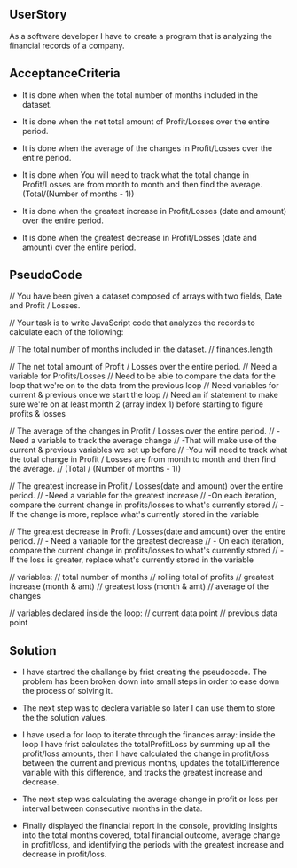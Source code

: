 ## UserStory

As a software developer I have to create a program that is analyzing the financial records of a company.

## AcceptanceCriteria

- It is done when when the total number of months included in the dataset.

- It is done when the net total amount of Profit/Losses over the entire period.

- It is done when the average of the changes in Profit/Losses over the entire period.

- It is done when You will need to track what the total change in Profit/Losses are from month to month and then find the average. (Total/(Number of months - 1))

- It is done when the greatest increase in Profit/Losses (date and amount) over the entire period.

- It is done when the greatest decrease in Profit/Losses (date and amount) over the entire period.

## PseudoCode

// You have been given a dataset composed of arrays with two fields, Date and Profit / Losses.

// Your task is to write JavaScript code that analyzes the records to calculate each of the following:

// The total number of months included in the dataset.
// finances.length

// The net total amount of Profit / Losses over the entire period.
// Need a variable for Profits/Losses
// Need to be able to compare the data for the loop that we're on to the data from the previous loop
// Need variables for current & previous once we start the loop
// Need an if statement to make sure we're on at least month 2 (array index 1) before starting to figure profits & losses

// The average of the changes in Profit / Losses over the entire period.
// -Need a variable to track the average change
// -That will make use of the current & previous variables we set up before
// -You will need to track what the total change in Profit / Losses are from month to month and then find the average.
// (Total / (Number of months - 1))

// The greatest increase in Profit / Losses(date and amount) over the entire period.
// -Need a variable for the greatest increase
// -On each iteration, compare the current change in profits/losses to what's currently stored
// -If the change is more, replace what's currently stored in the variable

// The greatest decrease in Profit / Losses(date and amount) over the entire period.
// - Need a variable for the greatest decrease
// - On each iteration, compare the current change in profits/losses to what's currently stored
// - If the loss is greater, replace what's currently stored in the variable

// variables:
// total number of months
// rolling total of profits
// greatest increase (month & amt)
// greatest loss (month & amt)
// average of the changes

// variables declared inside the loop:
// current data point
// previous data point

## Solution

- I have startred the challange by frist creating the pseudocode. The problem has been broken down into
  small steps in order to ease down the process of solving it.

- The next step was to declera variable so later I can use them to store the the solution values.

- I have used a for loop to iterate through the finances array: inside the loop I have frist calculates the totalProfitLoss by summing up all the profit/loss amounts, then I have calculated the change in profit/loss between the current and previous months, updates the totalDifference variable with this difference, and tracks the greatest increase and decrease.

- The next step was calculating the average change in profit or loss per interval between consecutive months in the data.

- Finally displayed the financial report in the console, providing insights into the total months covered, total financial outcome, average change in profit/loss, and identifying the periods with the greatest increase and decrease in profit/loss.
